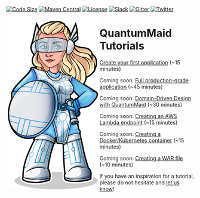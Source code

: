 [![Code Size](https://img.shields.io/github/languages/code-size/quantummaid/quantummaid-tutorials)]()
[![Maven Central](https://maven-badges.herokuapp.com/maven-central/de.quantummaid.tutorials/parent/badge.svg)](https://maven-badges.herokuapp.com/maven-central/de.quantummaid.tutorials/parent)
[![License](https://img.shields.io/badge/License-Apache%202.0-blue.svg)](https://opensource.org/licenses/Apache-2.0)
[![Slack](https://img.shields.io/badge/chat%20on-Slack-brightgreen)](https://join.slack.com/t/quantummaid/shared_invite/zt-cx5qd605-vG10I~WazfgH9WOnXMzl3Q)
[![Gitter](https://img.shields.io/badge/chat%20on-Gitter-brightgreen)](https://gitter.im/quantum-maid-framework/community)
[![Twitter](https://img.shields.io/twitter/follow/quantummaid)](https://twitter.com/quantummaid)


<img src="quantummaid_logo.png" align="left"/>

# QuantumMaid Tutorials

[Create your first application](basic-tutorial/README.md) (~15 minutes)

Coming soon: [Full production-grade application](complete-tutorial/README.md) (~45 minutes)

Coming soon: [Domain-Driven Design with QuantumMaid](domain-driven-design/README.md) (~30 minutes)

Coming soon: [Creating an AWS Lambda endpoint](aws-lambda/README.md) (~15 minutes)

Coming soon: [Creating a Docker/Kubernetes container](docker/README.md) (~15 minutes)

Coming soon: [Creating a WAR file](war/README.md) (~10 minutes)

If you have an inspiration for a tutorial, please do not hesitate and [let us know](https://join.slack.com/t/quantummaid/shared_invite/zt-cx5qd605-vG10I~WazfgH9WOnXMzl3Q)!
